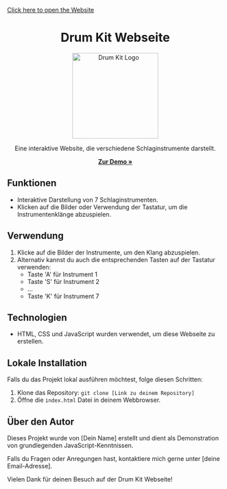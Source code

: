 <a href="https://yalcinkurt89.github.io/Drum_Kit/" target="_blank">Click here to open the Website</a>

<h1 align="center">Drum Kit Webseite</h1>

<p align="center">
  <img src="https://raw.githubusercontent.com/YalcinKurt89/Drum_Kit/main/images/Drum_Kit_Screenshot.jpg" alt="Drum Kit Logo" width="200" height="200">
</p>

<p align="center">Eine interaktive Website, die verschiedene Schlaginstrumente darstellt.</p>

<p align="center">
  <a href="Link zu deiner Github Pages"><strong>Zur Demo »</strong></a>
</p>

## Funktionen

- Interaktive Darstellung von 7 Schlaginstrumenten.
- Klicken auf die Bilder oder Verwendung der Tastatur, um die Instrumentenklänge abzuspielen.

## Verwendung

1. Klicke auf die Bilder der Instrumente, um den Klang abzuspielen.
2. Alternativ kannst du auch die entsprechenden Tasten auf der Tastatur verwenden:
   - Taste 'A' für Instrument 1
   - Taste 'S' für Instrument 2
   - ...
   - Taste 'K' für Instrument 7

## Technologien

- HTML, CSS und JavaScript wurden verwendet, um diese Webseite zu erstellen.

## Lokale Installation

Falls du das Projekt lokal ausführen möchtest, folge diesen Schritten:

1. Klone das Repository: `git clone [Link zu deinem Repository]`
2. Öffne die `index.html` Datei in deinem Webbrowser.

## Über den Autor

Dieses Projekt wurde von [Dein Name] erstellt und dient als Demonstration von grundlegenden JavaScript-Kenntnissen.

Falls du Fragen oder Anregungen hast, kontaktiere mich gerne unter [deine Email-Adresse].

Vielen Dank für deinen Besuch auf der Drum Kit Webseite!


